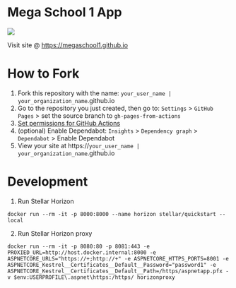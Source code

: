 # Mega School 1 App

[![](../../workflows/gh-pages/badge.svg)](../../actions)


Visit site @ https://megaschool1.github.io

# How to Fork
1. Fork this repository with the name: `your_user_name | your_organization_name`.github.io
2. Go to the repository you just created, then go to: `Settings` > `GitHub Pages` > set the source branch to `gh-pages-from-actions`
3. [Set permissions for GitHub Actions](https://stackoverflow.com/questions/73687176/permission-denied-to-github-actionsbot-the-requested-url-returned-error-403)
4. (optional) Enable Dependabot: `Insights` > `Dependency graph` > `Dependabot` > Enable Dependabot
5. View your site at https://`your_user_name | your_organization_name`.github.io

# Development
1. Run Stellar Horizon
```shell
docker run --rm -it -p 8000:8000 --name horizon stellar/quickstart --local
```
2. Run Stellar Horizon proxy
```shell
docker run --rm -it -p 8080:80 -p 8081:443 -e PROXIED_URL=http://host.docker.internal:8000 -e ASPNETCORE_URLS="https://+;http://+" -e ASPNETCORE_HTTPS_PORTS=8001 -e ASPNETCORE_Kestrel__Certificates__Default__Password="password1" -e ASPNETCORE_Kestrel__Certificates__Default__Path=/https/aspnetapp.pfx -v $env:USERPROFILE\.aspnet\https:/https/ horizonproxy
```
